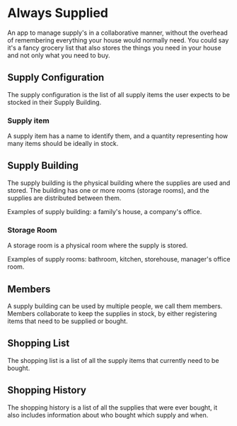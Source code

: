 # Always Supplied

An app to manage supply's in a collaborative manner, without the overhead of remembering everything your house would normally need. You could say it's a fancy grocery list that also stores the things you need in your house and not only what you need to buy.

## Supply Configuration

The supply configuration is the list of all supply items the user expects to be stocked in their Supply Building.

### Supply item

A supply item has a name to identify them, and a quantity representing how many items should be ideally in stock.

## Supply Building

The supply building is the physical building where the supplies are used and stored. The building has one or more rooms (storage rooms), and the supplies are distributed between them.

Examples of supply building: a family's house, a company's office.

### Storage Room

A storage room is a physical room where the supply is stored.

Examples of supply rooms: bathroom, kitchen, storehouse, manager's office room.

## Members

A supply building can be used by multiple people, we call them members. Members collaborate to keep the supplies in stock, by either registering items that need to be supplied or bought.

## Shopping List

The shopping list is a list of all the supply items that currently need to be bought.

## Shopping History

The shopping history is a list of all the supplies that were ever bought, it also includes information about who bought which supply and when.
